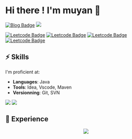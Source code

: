
# Hi there ! I'm muyan 🦊

[![Blog Badge](https://img.shields.io/badge/blog-慕言手记-blue)](https://muyanshouji.github.io/)  <img src="https://visitor-badge.glitch.me/badge?page_id=muyanshouji" />


[![Leetcode Badge](https://leetcode-badge.haozibi.dev/v1cn/mr-j001.svg)](https://leetcode.cn/u/mr-j001)
[![Leetcode Badge](https://leetcode-badge.haozibi.dev/v1cn/accepted-rate/mr-j001.svg)](https://leetcode.cn/u/mr-j001)
[![Leetcode Badge](https://leetcode-badge.haozibi.dev/v1cn/solved/mr-j001.svg)](https://leetcode.cn/u/mr-j001)
[![Leetcode Badge](https://leetcode-badge.haozibi.dev/v1cn/ranking/mr-j001.svg)](https://leetcode.cn/u/mr-j001)





## ⚡️ Skills

I'm proficient at:

- **Languages**: Java
- **Tools**: Idea, Vscode, Maven
- **Versionning**: Git, SVN

 
![](https://github-readme-stats.vercel.app/api/top-langs/?username=muyanshouji&show_icons=true&hide_border=true)
![](https://github-readme-stats.vercel.app/api?username=muyanshouji&show_icons=true&hide_border=true)

## 💼 Experience




<div align="center"> <img src="https://activity-graph.herokuapp.com/graph?username=muyanshouji&theme=vue" /> </div>
